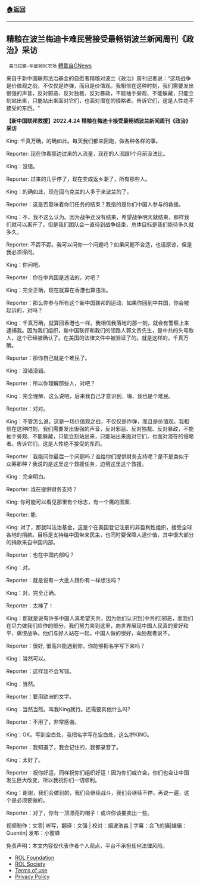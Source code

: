 ###  [:house:返回](README.md)
---


## 精粮在波兰梅迪卡难民营接受最畅销波兰新闻周刊《政治》采访
` 喜马拉雅-华盛顿DC农场` [轉載自GNews](https://gnews.org/zh-hans/2421106/)

来自于新中国联邦法治基金的自愿者精粮对波兰《政治》周刊记者说：“这场战争是价值观之战，不仅仅是炸弹，而且是价值观。我相信在这种时刻，我们需要发出很强的声音，反对邪恶、反对独裁、反对暴政，不能袖手旁观、不能躲藏，只能立刻站出来，只能站出来面对它们，也面对潜在的侵略者。告诉它们，这是人性绝不接受的东西。“
  
**【新中国联邦救援】2022.4.24** **精粮在梅迪卡接受最畅销波兰新闻周刊《政治》采访**
 
King: 千真万确，的确如此。每天我们都来回跑，做各种各样的事。
 
Reporter: 现在你看那边过来的人流量，现在的人流跟1个月前没法比。
 
King：没错。
 
Reporter: 过来的几乎停了，现在变成返乡潮了，所有那些人。
 
King：的确如此，现在回乌克兰的人多于来波兰的了。
 
Reporter：这是否意味着你们任务的结束？我指的是你们中国人参与的救援。
 
King：不，我不这么认为。因为战争还没有结束，希望战争明天就结束，那样我们就可以离开了。但是我们团队会一直待到战争结束，总体目标是我们能待多久就多久。
 
Reporter: 不孬不孬。我可以问你一个问题吗？如果问题不合适，也请原谅，但是我必须得问。
 
King：你问吧。
 
Reporter：你在中共国是违法的，对吧？
 
King：完全正确，现在就算在香港也算违法。
 
Reporter：那么你参与所有这个新中国联邦的运动，如果你回到中共国，你会被起诉的，对吗？
 
King：千真万确，就算回香港也一样。我相信我落地的那一刻，就会有警察上来逮捕我。因为我们组织，新中国联邦和我们的领路人郭文贵先生，是中共的头号敌人，这个已经被确认了。在美国的法律文件中被验证了的。就是这样的，千真万确。
 
Reporter：那你自己就是个难民了。
 
King：没错没错。
 
Reporter：所以你理解那些人，对吧？
 
King：完全理解，这么说吧，后来我自己才意识到，嗨，我也是个难民。
 
Reporter：对对。
 
King：不管怎么说，这是一场价值观之战，不仅仅是炸弹，而且是价值观。我相信在这种时刻，我们需要发出很强的声音，反对邪恶、反对独裁、反对暴政，不能袖手旁观、不能躲藏，只能立刻站出来，只能站出来面对它们，也面对潜在的侵略者。告诉它们，这是人性绝不接受的东西。
 
Reporter：我能问你最后一个问题吗？谁给你们提供财务支持呢？是不是类似于众筹那种？我说的是这里这个救援任务，边境这里这个救援。
 
King：完全明白。
 
Reporter: 谁在提供财务支持？
 
King: 你可能可以看见那里有个标志，有一个鹰的图案.
 
Reporter: 能.
 
King: 对了，那就叫法治基金，这是个在美国登记注册的非盈利性组织，接受全球各地的捐款。目标是支持给中国带来民主，也同时要保障人道价值，其中很大部分的捐款来自中国内部。
 
Reporter：也在中国内部吗？
 
King：对。
 
Reporter：就是说有一大批人跟你有一样想法吗？
 
King：对，完全正确。
 
Reporter：太棒了！
 
King：那就是说有许多中国人真希望灭共，因为他们认识到[中共的]邪恶，而我们在尽力做我们应作的部分。我们努力来到这里，向世界展现中国人民真的爱好和平、痛恨战争。他们与好人站在一起，中国人做的很好，向独裁者说不。
 
Reporter：很好, 很高兴能遇到你，你能够把名字写下来吗？
 
King：当然可以。
 
Reporter：这样我不会写错。
 
King：当然。
 
Reporter：要用欧洲的文字。
 
King：当然当然。叫我King就行。还需要其他什么吗?
 
Reporter：不用了，非常感谢。
 
King：OK。写到空白处，我把名字写在空白处，这么拼KING。
 
Reporter：我知道了，我会记住的，我都录音了。
 
King：太好了。
 
Reporter：祝你好运，同样祝你们组织好运！因为你们或许会，你们也会让中国发生巨大改变，所以我祝你们一切顺利。
 
King：谢谢，我们会做到的，我们会继续战斗，我们会继续不停，再说一遍，这个是必须要做的。
 
Reporter：对了，你有一顶漂亮的帽子！或许你该要卖出一些。
 
视频制作：文零| 听写，翻译：文强 | 校对：烟波浩淼 | 字幕：会飞的猫|编辑：Quentin| 发布：小蜜蜂

免责声明：本文内容仅代表作者个人观点，平台不承担任何法律风险。
  
- [ROL Foundation](https://rolfoundation.org/)
- [ROL Society](https://rolsociety.org/)
- [Terms of use](https://gnews.org/terms-of-use-3/)
- [Privacy Policy](https://gnews.org/privacy-policy/)
